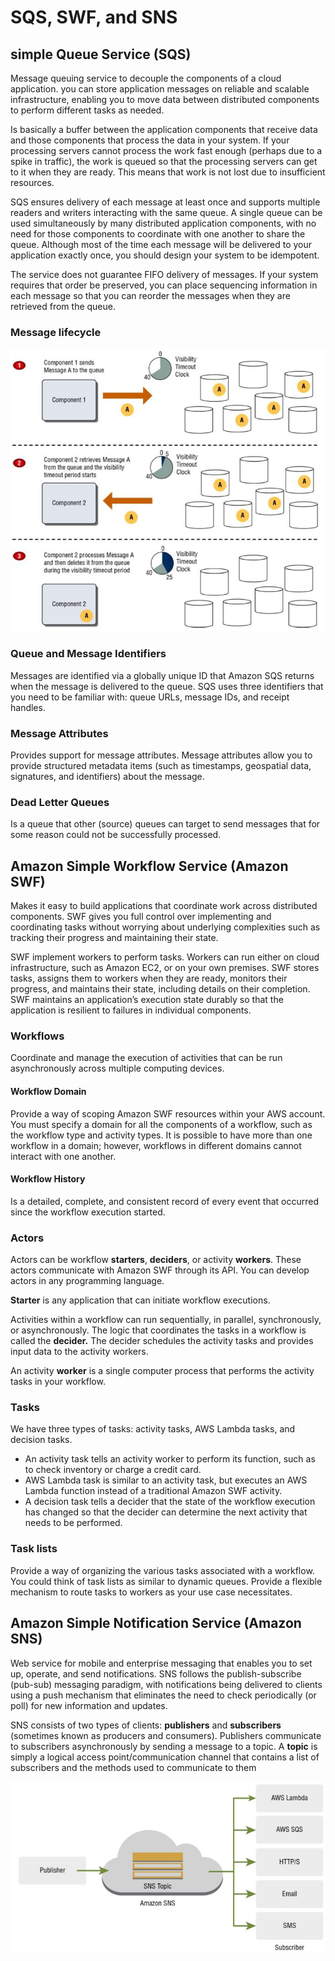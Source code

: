 # SQS, SWF, and SNS

## simple Queue Service (SQS)
Message queuing service to decouple the components of a cloud application. you can store application messages on reliable and scalable infrastructure,
enabling you to move data between distributed components to perform different tasks as needed.

Is basically a buffer between the application components that receive data and those components that process the data in your system. If your processing servers cannot process the work fast enough (perhaps due to a spike in traffic), the work is queued so that the processing servers can get to it when they are ready. This means that work is not lost due to insufficient resources.

SQS ensures delivery of each message at least once and supports multiple readers and writers interacting with the same queue. A single queue can be used simultaneously by many distributed application components, with no need for those components to coordinate with one another to share the queue. Although most of the time each message will be delivered to your application exactly once, you should design your system to be idempotent.

The service does not guarantee FIFO delivery of messages. If your system requires that order be preserved, you can place sequencing information in each message so that you can reorder the messages when they are retrieved from the queue.

### Message lifecycle

 ![lifecicle](figures\chapter8-figure1-MessageLifecicle.PNG "describes the lifecycle of an Amazon SQS message, called Message A, from creation to deletion. Assume that a queue already exists.")

### Queue and Message Identifiers
Messages are identified via a globally unique ID that Amazon SQS returns when the message is delivered to the queue.
SQS uses three identifiers that you need to be familiar with: queue URLs, message IDs, and receipt handles.

### Message Attributes
Provides support for message attributes. Message attributes allow you to provide structured metadata items (such as timestamps, geospatial data, signatures, and identifiers) about the message.

### Dead Letter Queues
Is a queue that other (source) queues can target to send messages that for some reason could not be successfully processed.

## Amazon Simple Workflow Service (Amazon SWF)
Makes it easy to build applications that coordinate work across distributed components. SWF gives you full control over implementing and coordinating tasks without worrying about underlying complexities such as tracking their progress and
maintaining their state.

SWF implement workers to perform tasks. Workers can run either on cloud infrastructure, such as Amazon EC2, or on your own premises. SWF stores tasks, assigns them to workers when they are ready, monitors their progress, and maintains their state, including details on their completion. SWF maintains an application’s execution state durably so that the application is resilient to failures in individual components.

### Workflows
Coordinate and manage the execution of activities that can be run asynchronously across multiple computing devices.

#### Workflow Domain
Provide a way of scoping Amazon SWF resources within your AWS account. You must specify a domain for all the components of a workflow, such as the workflow type and activity types. It is possible to have more than one workflow in a domain; however, workflows in different domains cannot interact with one another.

#### Workflow History
Is a detailed, complete, and consistent record of every event that occurred since the workflow execution started.

### Actors
Actors can be workflow **starters**, **deciders**, or activity **workers**. These actors communicate with Amazon SWF through its API. You can develop actors in any programming language.

**Starter** is any application that can initiate workflow executions.

Activities within a workflow can run sequentially, in parallel, synchronously, or asynchronously. The logic that coordinates the tasks in a workflow is called the **decider.** The decider schedules the activity tasks and provides input data to the activity workers.

An activity **worker** is a single computer process that performs the activity tasks in your workflow.

### Tasks
We have three types of tasks: activity tasks, AWS Lambda tasks, and decision tasks.
  - An activity task tells an activity worker to perform its function, such as to check inventory or charge a credit card.
  - AWS Lambda task is similar to an activity task, but executes an AWS Lambda function instead of a traditional Amazon SWF activity.
  - A decision task tells a decider that the state of the workflow execution has changed so that the decider can determine the next activity that needs to be performed.

### Task lists
Provide a way of organizing the various tasks associated with a workflow. You could think of task lists as similar to dynamic queues. Provide a flexible mechanism to route tasks to workers as your use case necessitates.

## Amazon Simple Notification Service (Amazon SNS)
Web service for mobile and enterprise messaging that enables you to set up, operate, and send notifications. SNS follows the publish-subscribe (pub-sub) messaging paradigm, with notifications being delivered to clients using a push mechanism that eliminates the need to check periodically (or poll) for new information and updates.

SNS consists of two types of clients: **publishers** and **subscribers** (sometimes known as producers and consumers). Publishers communicate to subscribers asynchronously by sending a message to a topic. A **topic** is simply a logical access point/communication channel that contains a list of subscribers and the methods used to communicate to them


 ![messages](figures\chapter8-figure2-SNS_TopicDelivery.PNG "shows this process at a high level. A publisher issues a message on a topic. The message is then delivered to the subscribers of that topic using different methods, such as Amazon SQS, HTTP, HTTPS, email, SMS, and AWS Lambda.")
